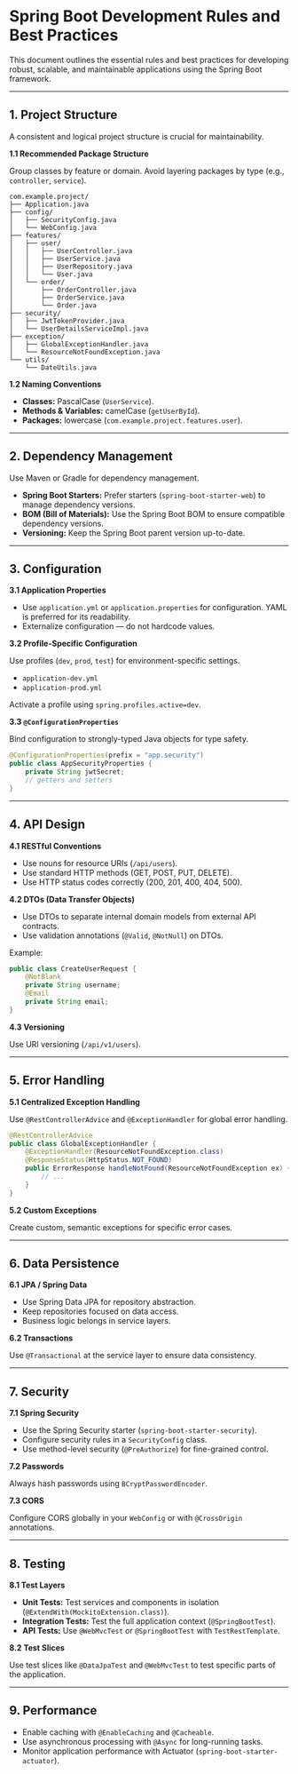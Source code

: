 # Spring Boot Development Rules and Best Practices

This document outlines the essential rules and best practices for developing robust, scalable, and maintainable applications using the Spring Boot framework.

---

## 1. Project Structure

A consistent and logical project structure is crucial for maintainability.

**1.1 Recommended Package Structure**

Group classes by feature or domain. Avoid layering packages by type (e.g., `controller`, `service`).

```
com.example.project/
├── Application.java
├── config/
│   ├── SecurityConfig.java
│   └── WebConfig.java
├── features/
│   ├── user/
│   │   ├── UserController.java
│   │   ├── UserService.java
│   │   ├── UserRepository.java
│   │   └── User.java
│   └── order/
│       ├── OrderController.java
│       ├── OrderService.java
│       └── Order.java
├── security/
│   ├── JwtTokenProvider.java
│   └── UserDetailsServiceImpl.java
├── exception/
│   ├── GlobalExceptionHandler.java
│   └── ResourceNotFoundException.java
└── utils/
    └── DateUtils.java
```

**1.2 Naming Conventions**

- **Classes:** PascalCase (`UserService`).
- **Methods & Variables:** camelCase (`getUserById`).
- **Packages:** lowercase (`com.example.project.features.user`).

---

## 2. Dependency Management

Use Maven or Gradle for dependency management.

- **Spring Boot Starters:** Prefer starters (`spring-boot-starter-web`) to manage dependency versions.
- **BOM (Bill of Materials):** Use the Spring Boot BOM to ensure compatible dependency versions.
- **Versioning:** Keep the Spring Boot parent version up-to-date.

---

## 3. Configuration

**3.1 Application Properties**

- Use `application.yml` or `application.properties` for configuration. YAML is preferred for its readability.
- Externalize configuration — do not hardcode values.

**3.2 Profile-Specific Configuration**

Use profiles (`dev`, `prod`, `test`) for environment-specific settings.

- `application-dev.yml`
- `application-prod.yml`

Activate a profile using `spring.profiles.active=dev`.

**3.3 `@ConfigurationProperties`**

Bind configuration to strongly-typed Java objects for type safety.

```java
@ConfigurationProperties(prefix = "app.security")
public class AppSecurityProperties {
    private String jwtSecret;
    // getters and setters
}
```

---

## 4. API Design

**4.1 RESTful Conventions**

- Use nouns for resource URIs (`/api/users`).
- Use standard HTTP methods (GET, POST, PUT, DELETE).
- Use HTTP status codes correctly (200, 201, 400, 404, 500).

**4.2 DTOs (Data Transfer Objects)**

- Use DTOs to separate internal domain models from external API contracts.
- Use validation annotations (`@Valid`, `@NotNull`) on DTOs.

Example:

```java
public class CreateUserRequest {
    @NotBlank
    private String username;
    @Email
    private String email;
}
```

**4.3 Versioning**

Use URI versioning (`/api/v1/users`).

---

## 5. Error Handling

**5.1 Centralized Exception Handling**

Use `@RestControllerAdvice` and `@ExceptionHandler` for global error handling.

```java
@RestControllerAdvice
public class GlobalExceptionHandler {
    @ExceptionHandler(ResourceNotFoundException.class)
    @ResponseStatus(HttpStatus.NOT_FOUND)
    public ErrorResponse handleNotFound(ResourceNotFoundException ex) {
        // ...
    }
}
```

**5.2 Custom Exceptions**

Create custom, semantic exceptions for specific error cases.

---

## 6. Data Persistence

**6.1 JPA / Spring Data**

- Use Spring Data JPA for repository abstraction.
- Keep repositories focused on data access.
- Business logic belongs in service layers.

**6.2 Transactions**

Use `@Transactional` at the service layer to ensure data consistency.

---

## 7. Security

**7.1 Spring Security**

- Use the Spring Security starter (`spring-boot-starter-security`).
- Configure security rules in a `SecurityConfig` class.
- Use method-level security (`@PreAuthorize`) for fine-grained control.

**7.2 Passwords**

Always hash passwords using `BCryptPasswordEncoder`.

**7.3 CORS**

Configure CORS globally in your `WebConfig` or with `@CrossOrigin` annotations.

---

## 8. Testing

**8.1 Test Layers**

- **Unit Tests:** Test services and components in isolation (`@ExtendWith(MockitoExtension.class)`).
- **Integration Tests:** Test the full application context (`@SpringBootTest`).
- **API Tests:** Use `@WebMvcTest` or `@SpringBootTest` with `TestRestTemplate`.

**8.2 Test Slices**

Use test slices like `@DataJpaTest` and `@WebMvcTest` to test specific parts of the application.

---

## 9. Performance

- Enable caching with `@EnableCaching` and `@Cacheable`.
- Use asynchronous processing with `@Async` for long-running tasks.
- Monitor application performance with Actuator (`spring-boot-starter-actuator`).
